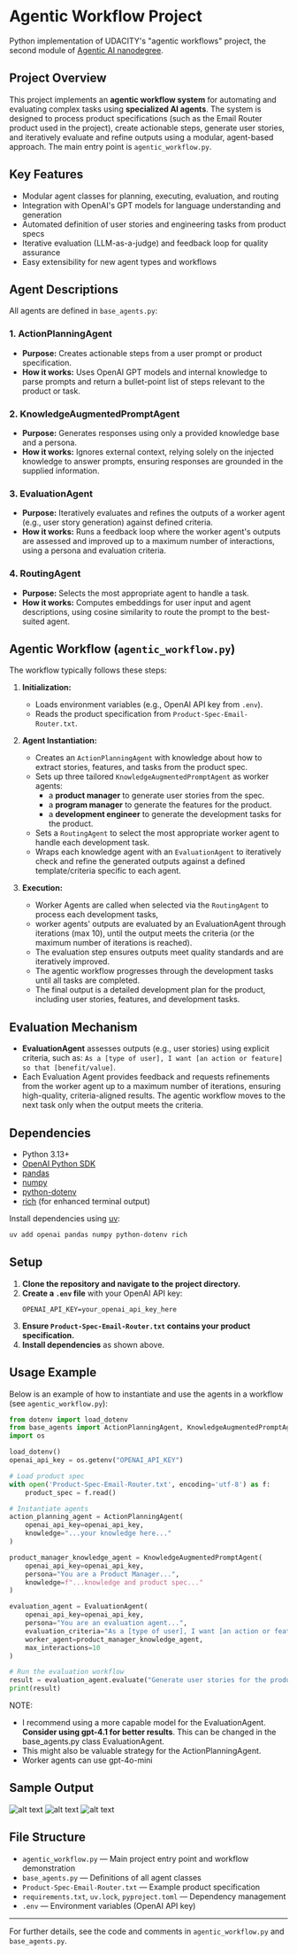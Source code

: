 # Agentic Workflow Project

Python implementation of UDACITY's "agentic workflows" project, the second module of [Agentic AI nanodegree](https://www.udacity.com/course/agentic-ai--nd900).


## Project Overview
This project implements an **agentic workflow system** for automating and evaluating complex tasks using **specialized AI agents**. The system is designed to process product specifications (such as the Email Router product used in the project), create actionable steps, generate user stories, and iteratively evaluate and refine outputs using a modular, agent-based approach. The main entry point is `agentic_workflow.py`.

## Key Features
- Modular agent classes for planning, executing, evaluation, and routing
- Integration with OpenAI's GPT models for language understanding and generation
- Automated definition of user stories and engineering tasks from product specs
- Iterative evaluation (LLM-as-a-judge) and feedback loop for quality assurance
- Easy extensibility for new agent types and workflows

## Agent Descriptions
All agents are defined in `base_agents.py`:

### 1. **ActionPlanningAgent**
- **Purpose:** Creates actionable steps from a user prompt or product specification.
- **How it works:** Uses OpenAI GPT models and internal knowledge to parse prompts and return a bullet-point list of steps relevant to the product or task.

### 2. **KnowledgeAugmentedPromptAgent**
- **Purpose:** Generates responses using only a provided knowledge base and a persona.
- **How it works:** Ignores external context, relying solely on the injected knowledge to answer prompts, ensuring responses are grounded in the supplied information.

### 3. **EvaluationAgent**
- **Purpose:** Iteratively evaluates and refines the outputs of a worker agent (e.g., user story generation) against defined criteria.
- **How it works:** Runs a feedback loop where the worker agent's outputs are assessed and improved up to a maximum number of interactions, using a persona and evaluation criteria.

### 4. **RoutingAgent**
- **Purpose:** Selects the most appropriate agent to handle a task.
- **How it works:** Computes embeddings for user input and agent descriptions, using cosine similarity to route the prompt to the best-suited agent.


## Agentic Workflow (`agentic_workflow.py`)
The workflow typically follows these steps:
1. **Initialization:**
   - Loads environment variables (e.g., OpenAI API key from `.env`).
   - Reads the product specification from `Product-Spec-Email-Router.txt`.
2. **Agent Instantiation:**
   - Creates an `ActionPlanningAgent` with knowledge about how to extract stories, features, and tasks from the product spec.
   - Sets up three tailored `KnowledgeAugmentedPromptAgent` as worker agents:
        - a **product manager** to generate user stories from the spec.
        - a **program manager** to generate the features for the product.
        - a **development engineer** to generate the development tasks for the product.
   - Sets a `RoutingAgent` to select the most appropriate worker agent to handle each development task.
   - Wraps each knowledge agent with an `EvaluationAgent` to iteratively check and refine the generated outputs against a defined template/criteria specific to each agent.

3. **Execution:**
   - Worker Agents are called when selected via the `RoutingAgent` to process each development tasks, 
   - worker agents' outputs are evaluated by an EvaluationAgent through iterations (max 10), until the output meets the criteria (or the maximum number of iterations is reached).
   - The evaluation step ensures outputs meet quality standards and are iteratively improved.
   - The agentic workflow progresses through the development tasks until all tasks are completed.
   - The final output is a detailed development plan for the product, including user stories, features, and development tasks.

## Evaluation Mechanism
- **EvaluationAgent** assesses outputs (e.g., user stories) using explicit criteria, such as: `As a [type of user], I want [an action or feature] so that [benefit/value]`.
- Each Evaluation Agent provides feedback and requests refinements from the worker agent up to a maximum number of iterations, ensuring high-quality, criteria-aligned results. The agentic workflow moves to the next task only when the output meets the criteria.

## Dependencies
- Python 3.13+
- [OpenAI Python SDK](https://pypi.org/project/openai/)
- [pandas](https://pypi.org/project/pandas/)
- [numpy](https://pypi.org/project/numpy/)
- [python-dotenv](https://pypi.org/project/python-dotenv/)
- [rich](https://pypi.org/project/rich/) (for enhanced terminal output)

Install dependencies using [uv](https://github.com/astral-sh/uv):
```sh
uv add openai pandas numpy python-dotenv rich
```

## Setup
1. **Clone the repository and navigate to the project directory.**
2. **Create a `.env` file** with your OpenAI API key:
   ```
   OPENAI_API_KEY=your_openai_api_key_here
   ```
3. **Ensure `Product-Spec-Email-Router.txt` contains your product specification.**
4. **Install dependencies** as shown above.

## Usage Example
Below is an example of how to instantiate and use the agents in a workflow (see `agentic_workflow.py`):

```python
from dotenv import load_dotenv
from base_agents import ActionPlanningAgent, KnowledgeAugmentedPromptAgent, EvaluationAgent
import os

load_dotenv()
openai_api_key = os.getenv("OPENAI_API_KEY")

# Load product spec
with open('Product-Spec-Email-Router.txt', encoding='utf-8') as f:
    product_spec = f.read()

# Instantiate agents
action_planning_agent = ActionPlanningAgent(
    openai_api_key=openai_api_key,
    knowledge="...your knowledge here..."
)

product_manager_knowledge_agent = KnowledgeAugmentedPromptAgent(
    openai_api_key=openai_api_key,
    persona="You are a Product Manager...",
    knowledge=f"...knowledge and product spec..."
)

evaluation_agent = EvaluationAgent(
    openai_api_key=openai_api_key,
    persona="You are an evaluation agent...",
    evaluation_criteria="As a [type of user], I want [an action or feature] so that [benefit/value]",
    worker_agent=product_manager_knowledge_agent,
    max_interactions=10
)

# Run the evaluation workflow
result = evaluation_agent.evaluate("Generate user stories for the product spec")
print(result)
```

NOTE:
- I recommend using a more capable model for the EvaluationAgent. **Consider using gpt-4.1 for better results**. This can be changed in the base_agents.py class EvaluationAgent.
- This might also be valuable strategy for the ActionPlanningAgent.
- Worker agents can use gpt-4o-mini


## Sample Output

![alt text](assets/screenshot1.png)
![alt text](assets/screenshot2.png)
![alt text](assets/screenshot3.png)

## File Structure
- `agentic_workflow.py` — Main project entry point and workflow demonstration
- `base_agents.py` — Definitions of all agent classes
- `Product-Spec-Email-Router.txt` — Example product specification
- `requirements.txt`, `uv.lock`, `pyproject.toml` — Dependency management
- `.env` — Environment variables (OpenAI API key)


---
For further details, see the code and comments in `agentic_workflow.py` and `base_agents.py`.

